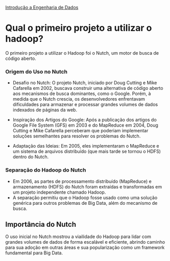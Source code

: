 <div> 
<p><a href="https://github.com/JosiTubaroski/Introducao_Engenharia_Dados/blob/main/README.md">Introdução a Engenharia de Dados</a></p>
</div> 

# Qual o primeiro projeto a utilizar o hadoop?


O primeiro projeto a utilizar o Hadoop foi o Nutch, um motor de busca de código aberto.

### Origem do Uso no Nutch

- Desafio no Nutch: O projeto Nutch, iniciado por Doug Cutting e Mike Cafarella em 2002, buscava construir uma alternativa de código aberto aos mecanismos de busca dominantes,
  como o Google.  Porém, à medida que o Nutch crescia, os desenvolvedores enfrentavam dificuldades para armazenar e processar grandes volumes de dados indexados de páginas da web.

- Inspiração dos Artigos do Google: Após a publicação dos artigos do Google File System (GFS) em 2003 e do MapReduce em 2004, Doug Cutting e Mike Cafarella perceberam que poderiam implementar soluções semelhantes para resolver os problemas do Nutch.

- Adaptação das Ideias: Em 2005, eles implementaram o MapReduce e um sistema de arquivos distribuído (que mais tarde se tornou o HDFS) dentro do Nutch.

### Separação do Hadoop do Nutch

- Em 2006, as partes de processamento distribuído (MapReduce) e armazenamento (HDFS) do Nutch foram extraídas e transformadas em um projeto independente chamado Hadoop.
- A separação permitiu que o Hadoop fosse usado como uma solução genérica para outros problemas de Big Data, além do mecanismo de busca.

## Importância do Nutch

O uso inicial no Nutch mostrou a viailidade do Hadoop para lidar com grandes volumes de dados de forma escalável e eficiente, abrindo caminho para sua adoção em outras áreas e sua popularização como um framework fundamental para Big Data.
